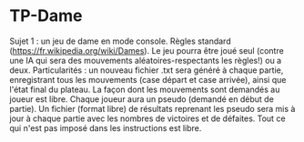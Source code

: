 # TP-Dame

Sujet 1 : un jeu de dame en mode console. Règles standard (https://fr.wikipedia.org/wiki/Dames). Le jeu pourra être joué seul (contre une IA qui sera des mouvements aléatoires-respectants les règles!) ou a deux. Particularités : un nouveau fichier .txt sera généré à chaque partie, enregistrant tous les mouvements (case départ et case arrivée), ainsi que l'état final du plateau. La façon dont les mouvements sont demandés au joueur est libre. Chaque joueur aura un pseudo (demandé en début de partie). Un fichier (format libre) de résultats reprenant les pseudo sera mis à jour à chaque partie avec les nombres de victoires et de défaites. Tout ce qui n'est pas imposé dans les instructions est libre.
